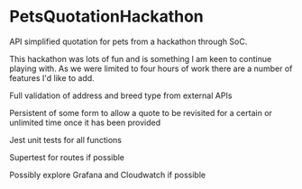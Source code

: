 # PetsQuotationHackathon
API simplified quotation for pets from a hackathon through SoC.

This hackathon was lots of fun and is something I am keen to continue playing with. As we were limited to four hours of work there are a number of features I'd like to 
add.

Full validation of address and breed type from external APIs

Persistent of some form to allow a quote to be revisited for a certain or unlimited time once it has been provided

Jest unit tests for all functions

Supertest for routes if possible

Possibly explore Grafana and Cloudwatch if possible
